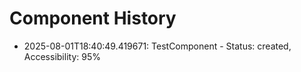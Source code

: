 # Component History

- 2025-08-01T18:40:49.419671: TestComponent - Status: created, Accessibility: 95%
